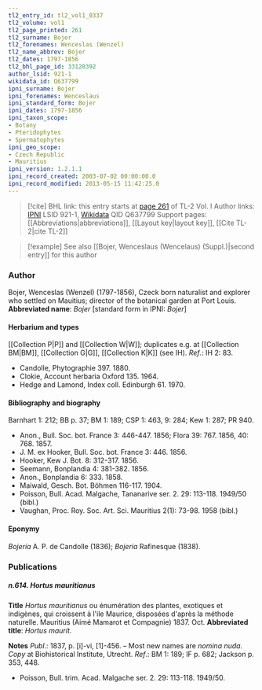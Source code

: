 ```yaml
---
tl2_entry_id: tl2_vol1_0337
tl2_volume: vol1
tl2_page_printed: 261
tl2_surname: Bojer
tl2_forenames: Wenceslas (Wenzel)
tl2_name_abbrev: Bojer
tl2_dates: 1797-1856
tl2_bhl_page_id: 33120392
author_lsid: 921-1
wikidata_id: Q637799
ipni_surname: Bojer
ipni_forenames: Wenceslaus
ipni_standard_form: Bojer
ipni_dates: 1797-1856
ipni_taxon_scope: 
- Botany
- Pteridophytes
- Spermatophytes
ipni_geo_scope: 
- Czech Republic
- Mauritius
ipni_version: 1.2.1.1
ipni_record_created: 2003-07-02 00:00:00.0
ipni_record_modified: 2013-05-15 11:42:25.0
---
```


> [!cite] BHL link: this entry starts at [page 261](https://www.biodiversitylibrary.org/page/33120392) of TL-2 Vol. I
> Author links: [IPNI](https://www.ipni.org/a/921-1) LSID 921-1, [Wikidata](https://www.wikidata.org/wiki/Q637799) QID Q637799
> Support pages: [[Abbreviations|abbreviations]], [[Layout key|layout key]], [[Cite TL-2|cite TL-2]]

> [!example] See also [[Bojer, Wenceslaus (Wencelaus) (Suppl.)|second entry]] for this author

### Author

Bojer, Wenceslas (Wenzel) (1797-1856), Czeck born naturalist and explorer who settled on Mauitius; director of the botanical garden at Port Louis. 
**Abbreviated name**: *Bojer* \[standard form in IPNI: *Bojer*\]

#### Herbarium and types

[[Collection P|P]] and [[Collection W|W]]; duplicates e.g. at [[Collection BM|BM]], [[Collection G|G]], [[Collection K|K]] (see IH).
*Ref*.: IH 2: 83.
- Candolle, Phytographie 397. 1880.
- Clokie, Account herbaria Oxford 135. 1964.
- Hedge and Lamond, Index coll. Edinburgh 61. 1970.

#### Bibliography and biography

Barnhart 1: 212; BB p. 37; BM 1: 189; CSP 1: 463, 9: 284; Kew 1: 287; PR 940.
- Anon., Bull. Soc. bot. France 3: 446-447. 1856; Flora 39: 767. 1856, 40: 768. 1857.
- J. M. ex Hooker, Bull. Soc. bot. France 3: 446. 1856.
- Hooker, Kew J. Bot. 8: 312-317. 1856.
- Seemann, Bonplandia 4: 381-382. 1856.
- Anon., Bonplandia 6: 333. 1858.
- Maiwald, Gesch. Bot. Böhmen 116-117. 1904.
- Poisson, Bull. Acad. Malgache, Tananarive ser. 2. 29: 113-118. 1949/50 (bibl.)
- Vaughan, Proc. Roy. Soc. Art. Sci. Mauritius 2(1): 73-98. 1958 (bibl.)

#### Eponymy

*Bojeria* A. P. de Candolle (1836); *Bojeria* Rafinesque (1838).

### Publications

##### n.614. Hortus mauritianus

**Title**
*Hortus mauritianus* ou énumération des plantes, exotiques et indigènes, qui croissent à l'ile Maurice, disposées d'après la méthode naturelle. Mauritius (Aimé Mamarot et Compagnie) 1837. Oct.
**Abbreviated title**: *Hortus maurit.*

**Notes**
*Publ*.: 1837, p. \[i\]-vi, \[1\]-456. – Most new names are *nomina nuda. Copy* at Biohistorical Institute, Utrecht.
*Ref*.: BM 1: 189; IF p. 682; Jackson p. 353, 448.
- Poisson, Bull. trim. Acad. Malgache ser. 2. 29: 113-118. 1949/50.

